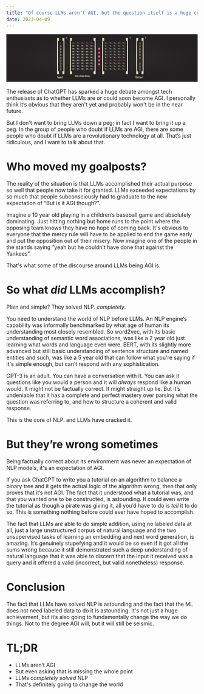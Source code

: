 ```yaml
---
title: "Of course LLMs aren’t AGI, but the question itself is a huge compliment"
date: 2023-04-09
---
```


![LM embeddings](./assets/images/embeddings.png)
<p>The release of ChatGPT has sparked a huge debate amongst tech enthusiasts as to whether LLMs are or could soon become AGI. I personally think it’s obvious that they aren't yet and probably won't be in the near future.</p>
<p>But I don't want to bring LLMs down a peg; in fact I want to bring it up a peg. In the group of people who doubt if LLMs are AGI, there are some people who doubt if LLMs are a revolutionary technology at all. That’s just ridiculous, and I want to talk about that.</p>
<h1>Who moved my goalposts?</h1>
<p>The reality of the situation is that LLMs accomplished their actual purpose so well that people now take it for granted. LLMs exceeded expectations by so much that people subconsciously had to graduate to the new expectation of “But is it AGI though?”.</p>
<p>Imagine a 10 year old playing in a children’s baseball game and absolutely dominating. Just hitting nothing but home runs to the point where the opposing team knows they have no hope of coming back. It's obvious to everyone that the mercy rule will have to be applied to end the game early and put the opposition out of their misery. Now imagine one of the people in the stands saying “yeah but he couldn’t have done that against the Yankees”. </p>
<p>That's what some of the discourse around LLMs being AGI is.</p>
<h1>So what <i>did</i> LLMs accomplish?</h1>
<p>Plain and simple? They solved NLP. <i>completely</i>.</p>
<p>You need to understand the world of NLP before LLMs. An NLP engine’s capability was informally benchmarked by what age of human its understanding most closely resembled. So word2vec, with its basic understanding of semantic word associations, was like a 2 year old just learning what words and language even were. BERT, with its slightly more advanced but still basic understanding of sentence structure and named entities and such, was like a 5 year old that can follow what you're saying if it's simple enough, but can’t respond with any sophistication.</p>
<p>GPT-3 is an adult. You can have a conversation with it. You can ask it questions like you would a person and it will <i>always</i> respond like a human would. It might not be factually correct. It might straight up lie. But it’s undeniable that it has a complete and perfect mastery over parsing what the question was referring to, and how to structure a coherent and valid response. </p>
<p>This is the core of NLP. and LLMs have cracked it. </p>
<h1>But they’re wrong sometimes</h1>
<p>Being factually correct about its environment was never an expectation of NLP models, it's an expectation of AGI. </p>
<p>If you ask ChatGPT to write you a tutorial on an algorithm to balance a binary tree and it gets the actual logic of the algorithm wrong, then that only proves that it’s not AGI. The fact that it understood what a tutorial was, and that you wanted one to be constructed, is astounding. It could even write the tutorial as though a pirate was giving it, all you’d have to do is <i>tell</i> it to do so. This is something nothing before could ever have hoped to accomplish.</p>
<p>The fact that LLMs are able to do simple addition, using no labeled data at all, just a large unstructured corpus of natural language and the two unsupervised tasks of learning an embedding and next word generation, is amazing. It’s genuinely stupefying and it would be so even if it got all the sums wrong because it still demonstrated such a deep understanding of natural language that it was able to discern that the input it received was a query and it offered a valid (incorrect, but valid nonetheless) response.</p>
<h1>Conclusion</h1>
<p>The fact that LLMs have solved NLP is astounding and the fact that the ML does not need labeled data to do it is astounding. It's not just a huge achievement, but it’s also going to fundamentally change the way we do things. Not to the degree AGI will, but it will still be seismic.</p>
<h1>TL;DR</h1>
<ul><li>LLMs aren’t AGI</li>
<li>But even asking that is missing the whole point</li>
<li>LLMs <i>completely solved</i> NLP</li>
<li>That's definitely going to change the world</li></ul>
